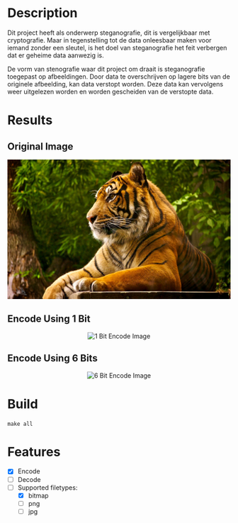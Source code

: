 # Description
Dit project heeft als onderwerp steganografie, dit is vergelijkbaar met cryptografie. Maar in tegenstelling tot de data onleesbaar maken voor iemand zonder een sleutel, is het doel van steganografie het feit verbergen dat er geheime data aanwezig is.

De vorm van stenografie waar dit project om draait is steganografie toegepast op afbeeldingen. Door data te overschrijven op lagere bits van de originele afbeelding, kan data verstopt worden. Deze data kan vervolgens weer uitgelezen worden en worden gescheiden van de verstopte data.

# Results
## Original Image
<div style="text-align:center"><img alt="Original Image" src="./img/original.jpg"/></div>

## Encode Using 1 Bit
<div style="text-align:center"><img alt="1 Bit Encode Image" src="./img/1bitEncode.bmp"/></div>

## Encode Using 6 Bits
<div style="text-align:center"><img alt="6 Bit Encode Image" src="./img/6bitEncode.bmp"/></div>

# Build
```
make all
```

# Features
- [X] Encode 
- [ ] Decode
- [ ] Supported filetypes:
    - [X] bitmap
    - [ ] png
    - [ ] jpg
